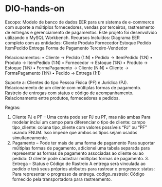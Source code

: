 # DIO-hands-on
Escopo:
Modelo de banco de dados EER para um sistema de e-commerce com suporte a múltiplos fornecedores, vendas por terceiros, rastreamento de entregas e gerenciamento de pagamentos.
Este projeto foi desenvolvido utilizando o MySQL Workbench.
Recursos Incluídos:
Diagrama EER completo com as entidades:
Cliente
Produto
Fornecedor
Estoque
Pedido
ItemPedido
Entrega
Forma de Pagamento
Terceiro-Vendedor

Relacionamentos:
•	Cliente → Pedido (1:N)
•	Pedido → ItemPedido (1:N)
•	Produto → ItemPedido (1:N)
•	Fornecedor → Estoque (1:N)
•	Produto → Estoque (1:N)
•	FormaPagamento → Cliente (N:N)
•	Cliente → FormaPagamento (1:N)
•	Pedido → Entrega (1:1)

Suporte a: Clientes do tipo Pessoa Física (PF) e Jurídica (PJ).
Relacionamento de um cliente com múltiplas formas de pagamento. 
Rastreio de entregas com status e código de acompanhamento. 
Relacionamento entre produtos, fornecedores e pedidos.

Regras:
1.	Cliente PJ e PF – Uma conta pode ser PJ ou PF, mas não ambas
Para modelar incluí um campo para diferenciar o tipo de cliente:
campo tipo_cliente: coluna tipo_cliente com valores possíveis “PJ” ou “PF” usando ENUM. Isso impede que ambos os tipos sejam usados simultaneamente.
2.	Pagamento – Pode ter mais de uma forma de pagamento
Para suportar múltiplas formas de pagamento, adicionei uma tabela separada para representar as formas de pagamento associadas ao cliente ou ao pedido:
O cliente pode cadastrar múltiplas formas de pagamento.
         3. Entrega – Status e Código de Rastreio
A entrega será vinculada ao pedido e terá seus próprios atributos para rastrear o progresso:
status: Para representar o progresso da entrega.
codigo_rastreio: Código fornecido pela transportadora para rastreamento.
